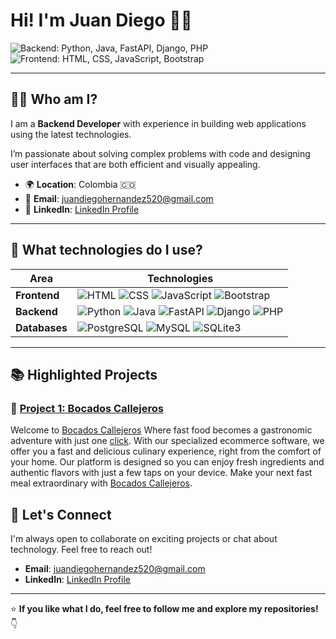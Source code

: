 # **Hi! I'm Juan Diego** 👨‍💻

![Backend: Python, Java, FastAPI, Django, PHP](https://img.shields.io/badge/Backend-Python%2C%20Java%2C%20FastAPI%2C%20Django%2C%20PHP-%237159c1)
![Frontend: HTML, CSS, JavaScript, Bootstrap](https://img.shields.io/badge/Frontend-HTML%2C%20CSS%2C%20JavaScript-%238dd6f9)

---

## 🙋‍♂️ **Who am I?**

I am a **Backend Developer** with experience in building web applications using the latest technologies.

I’m passionate about solving complex problems with code and designing user interfaces that are both efficient and visually appealing.

- 🌍 **Location**: Colombia 🇨🇴 
- 📧 **Email**: [juandiegohernandez520@gmail.com](mailto:juandiegohernandez520@gmail.com)
- 💼 **LinkedIn**: [LinkedIn Profile](https://linkedin.com/in/juandiegohernandezg/)

---

## 💼 **What technologies do I use?**

| Area            | Technologies       |
|-----------------|-------------------|
| **Frontend**    | ![HTML](https://img.shields.io/badge/HTML-%23E34F26?logo=html5&logoColor=white) ![CSS](https://img.shields.io/badge/CSS-%231572B6?logo=css3&logoColor=white) ![JavaScript](https://img.shields.io/badge/JavaScript-%23F7DF1E?logo=javascript&logoColor=black) ![Bootstrap](https://img.shields.io/badge/Bootstrap-%237b83be?logo=bootstrap&logoColor=white) | 
| **Backend**     | ![Python](https://img.shields.io/badge/Python-%233776AB?logo=python&logoColor=white) ![Java](https://img.shields.io/badge/Java-%23ED8B00?logo=java&logoColor=white) ![FastAPI](https://img.shields.io/badge/FastAPI-%2300C7B7?logo=fastapi&logoColor=white) ![Django](https://img.shields.io/badge/Django-%23092E20?logo=django&logoColor=white) ![PHP](https://img.shields.io/badge/PHP-%237A86B8?logo=php&logoColor=white) |
| **Databases**   | ![PostgreSQL](https://img.shields.io/badge/PostgreSQL-%23336791?logo=postgresql&logoColor=white) ![MySQL](https://img.shields.io/badge/MySQL-%234479A1?logo=mysql&logoColor=white) ![SQLite3](https://img.shields.io/badge/SQLite-%23003B57?logo=sqlite&logoColor=white) |

---

## 📚 **Highlighted Projects**

### 🚀 [Project 1: Bocados Callejeros](https://github.com/Juandh001/BocadosCallejeros)

Welcome to [Bocados Callejeros](https://BocadosCallejeros.pythonanywhere.com) Where fast food becomes a gastronomic adventure with just one [click](https://BocadosCallejeros.pythonanywhere.com). With our specialized ecommerce software, we offer you a fast and delicious culinary experience, right from the comfort of your home. Our platform is designed so you can enjoy fresh ingredients and authentic flavors with just a few taps on your device. Make your next fast meal extraordinary with [Bocados Callejeros](https://BocadosCallejeros.pythonanywhere.com).

## 🤝 **Let's Connect**

I'm always open to collaborate on exciting projects or chat about technology. Feel free to reach out!

- **Email**: [juandiegohernandez520@gmail.com](mailto:juandiegohernandez520@gmail.com)
- **LinkedIn**: [LinkedIn Profile](https://linkedin.com/in/juandiegohernandezg/t)

---

⭐ **If you like what I do, feel free to follow me and explore my repositories!** 👇

